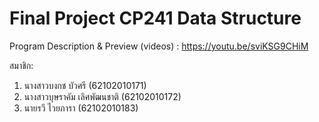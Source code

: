 # Final Project CP241 Data Structure

Program Description & Preview (videos) : https://youtu.be/sviKSG9CHiM

สมาชิก:

1) นางสาวบงกช บัวศรี (62102010171)
2) นางสาวบุษราคัม เลิศพัฒนชาติ (62102010172)
3) นายรวี ไวยภารา (62102010183)
